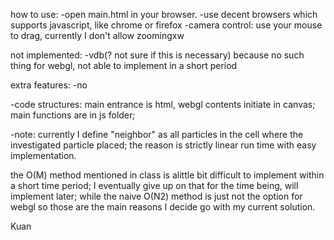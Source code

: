 
how to use:
-open main.html in your browser.
-use decent browsers which supports javascript, like chrome or firefox
-camera control: use your mouse to drag, currently I don't allow zoomingxw

not implemented:
-vdb(? not sure if this is necessary) because no such thing for webgl, not able to implement in a short period

extra features:
-no

-code structures:
main entrance is html, webgl contents initiate in canvas; main functions are in js folder;

-note:
currently I define "neighbor" as all particles in the cell where the investigated particle placed; the reason is strictly linear run time with easy implementation.

the O(M) method mentioned in class is alittle bit difficult to implement within a short time period; I eventually give up on that for the time being, will implement later; while the naive O(N2) method is just not the option for webgl so those are the main reasons I decide go with my current solution.


Kuan

